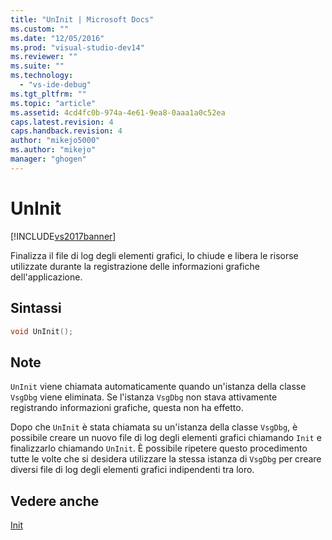 ```yaml
---
title: "UnInit | Microsoft Docs"
ms.custom: ""
ms.date: "12/05/2016"
ms.prod: "visual-studio-dev14"
ms.reviewer: ""
ms.suite: ""
ms.technology: 
  - "vs-ide-debug"
ms.tgt_pltfrm: ""
ms.topic: "article"
ms.assetid: 4cd4fc0b-974a-4e61-9ea8-0aaa1a0c52ea
caps.latest.revision: 4
caps.handback.revision: 4
author: "mikejo5000"
ms.author: "mikejo"
manager: "ghogen"
---
```

# UnInit
[!INCLUDE[vs2017banner](../code-quality/includes/vs2017banner.md)]

Finalizza il file di log degli elementi grafici, lo chiude e libera le risorse utilizzate durante la registrazione delle informazioni grafiche dell'applicazione.  
  
## Sintassi  
  
```cpp  
void UnInit();  
```  
  
## Note  
 `UnInit` viene chiamata automaticamente quando un'istanza della classe `VsgDbg` viene eliminata.  Se l'istanza `VsgDbg` non stava attivamente registrando informazioni grafiche, questa non ha effetto.  
  
 Dopo che `UnInit` è stata chiamata su un'istanza della classe `VsgDbg`, è possibile creare un nuovo file di log degli elementi grafici chiamando `Init` e finalizzarlo chiamando `UnInit`.  È possibile ripetere questo procedimento tutte le volte che si desidera utilizzare la stessa istanza di `VsgDbg` per creare diversi file di log degli elementi grafici indipendenti tra loro.  
  
## Vedere anche  
 [Init](../debugger/init.md)
